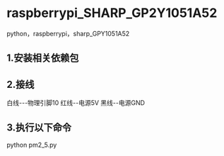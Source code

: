# raspberrypi_SHARP_GP2Y1051A52
python，raspberrypi，sharp_GPY1051A52
## 1.安装相关依赖包

## 2.接线
  白线---物理引脚10
  红线--电源5V
  黑线--电源GND
  
## 3.执行以下命令
   python pm2_5.py
 
  
